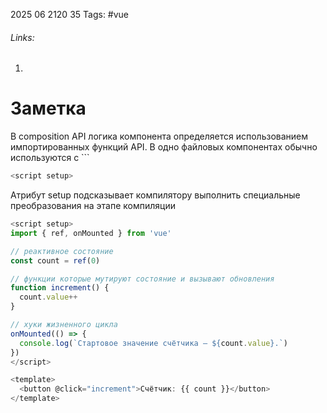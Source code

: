 2025 06 2120 35
Tags: #vue 
###### Links: 
1) 
# Заметка
В composition API логика компонента определяется использованием импортированных функций API. В одно файловых компонентах обычно используются с ```
```javascript
<script setup>
```
Атрибут setup подсказывает компилятору выполнить специальные преобразования на этапе компиляции
```javascript
<script setup>
import { ref, onMounted } from 'vue'

// реактивное состояние
const count = ref(0)

// функции которые мутируют состояние и вызывают обновления
function increment() {
  count.value++
}

// хуки жизненного цикла
onMounted(() => {
  console.log(`Стартовое значение счётчика — ${count.value}.`)
})
</script>

<template>
  <button @click="increment">Счётчик: {{ count }}</button>
</template>
```